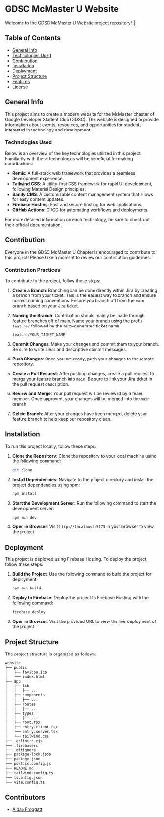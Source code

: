 # GDSC McMaster U Website

Welcome to the GDSC McMaster U Website project repository! 👋

## Table of Contents
- [General Info](#general-info)
- [Technologies Used](#technologies-used)
- [Contribution](#contribution)
- [Installation](#installation)
- [Deployment](#deployment)
- [Project Structure](#project-structure)
- [Features](#features)
- [License](#license)

## General Info
This project aims to create a modern website for the McMaster chapter of Google Developer Student Club (GDSC). The website is designed to provide information about events, resources, and opportunities for students interested in technology and development.

### Technologies Used
Below is an overview of the key technologies utilized in this project. Familiarity with these technologies will be beneficial for making contributions:

- **Remix**: A full-stack web framework that provides a seamless development experience.
- **Tailwind CSS**: A utility-first CSS framework for rapid UI development, following Material Design principles.
- **Sanity CMS**: A customizable content management system that allows for easy content updates.
- **Firebase Hosting**: Fast and secure hosting for web applications.
- **GitHub Actions**: CI/CD for automating workflows and deployments.

For more detailed information on each technology, be sure to check out their official documentation.

## Contribution
Everyone in the GDSC McMaster U Chapter is encouraged to contribute to this project! Please take a moment to review our contribution guidelines.

### Contribution Practices
To contribute to the project, follow these steps:

1. **Create a Branch**: Branching can be done directly within Jira by creating a branch from your ticket. This is the easiest way to branch and ensure correct naming conventions. Ensure you branch off from the `main` branch based on your Jira ticket.

2. **Naming the Branch**: Contribution should mainly be made through feature branches off of main. Name your branch using the prefix `feature/` followed by the auto-generated ticket name.
   ```
   feature/YOUR_TICKET_NAME
   ```

3. **Commit Changes**: Make your changes and commit them to your branch. Be sure to write clear and descriptive commit messages.

4. **Push Changes**: Once you are ready, push your changes to the remote repository.

5. **Create a Pull Request**: After pushing changes, create a pull request to merge your feature branch into `main`. Be sure to link your Jira ticket in the pull request description.

6. **Review and Merge**: Your pull request will be reviewed by a team member. Once approved, your changes will be merged into the `main` branch.

7. **Delete Branch**: After your changes have been merged, delete your feature branch to help keep our repository clean.

## Installation
To run this project locally, follow these steps:

1. **Clone the Repository**: Clone the repository to your local machine using the following command:
   ```bash
   git clone
   ```
2. **Install Dependencies**: Navigate to the project directory and install the project dependencies using npm:
   ```bash
   npm install
   ```

3. **Start the Development Server**: Run the following command to start the development server:
   ```bash
   npm run dev
   ```

4. **Open in Browser**: Visit `http://localhost:5173` in your browser to view the project.

## Deployment
This project is deployed using Firebase Hosting. To deploy the project, follow these steps:

1. **Build the Project**: Use the following command to build the project for deployment:
   ```bash
   npm run build
   ```

2. **Deploy to Firebase**: Deploy the project to Firebase Hosting with the following command:
   ```bash
   firebase deploy
   ```

3. **Open in Browser**: Visit the provided URL to view the live deployment of the project.

## Project Structure
The project structure is organized as follows:

```bash
website
├── public
│   ├── favicon.ico
│   └── index.html
├── app
│   ├── lib
│   │   ├── ...    
│   ├── components
│   │   ├── ...
│   ├── routes
│   │   ├── ...
│   ├── types
│   │   ├── ...
│   ├── root.tsx
│   ├── entry.client.tsx
│   └── entry.server.tsx
│   └── tailwind.css
├── .eslintrc.cjs
├── .firebaserc
├── .gitignore
├── package-lock.json
├── package.json
├── postcss.config.js
├── README.md
├── tailwind.config.ts
├── tsconfig.json
└── vite.config.ts
```

## Contributors
- [Aidan Froggatt](https://www.aidanfroggatt.com)
